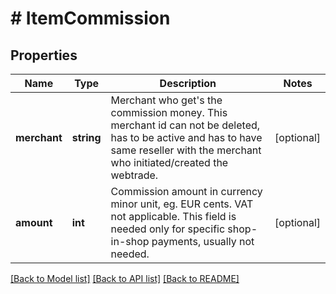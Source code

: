 # # ItemCommission

## Properties

Name | Type | Description | Notes
------------ | ------------- | ------------- | -------------
**merchant** | **string** | Merchant who get&#39;s the commission money. This merchant id can not be deleted, has to be active and has to have same reseller with the merchant who initiated/created the webtrade. | [optional]
**amount** | **int** | Commission amount in currency minor unit, eg. EUR cents. VAT not applicable. This field is needed only for specific shop-in-shop payments, usually not needed. | [optional]

[[Back to Model list]](../../README.md#models) [[Back to API list]](../../README.md#endpoints) [[Back to README]](../../README.md)
